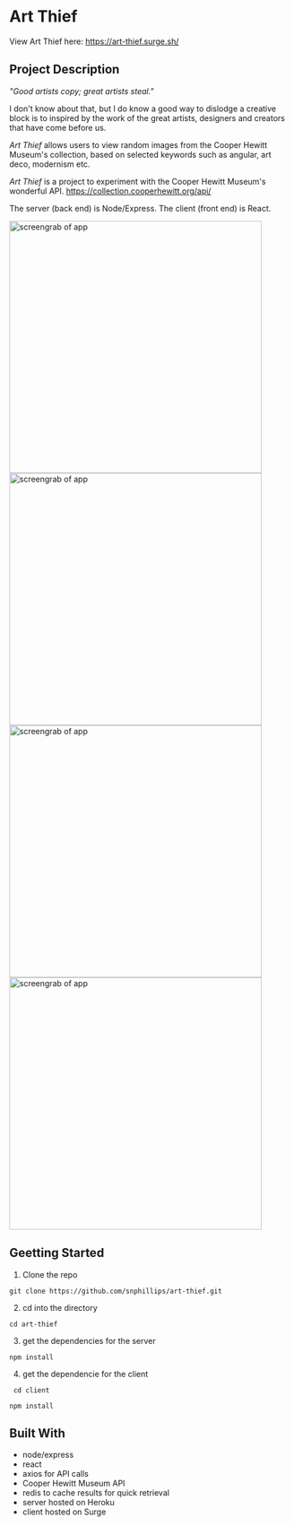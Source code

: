 # Art Thief

View Art Thief here: https://art-thief.surge.sh/

## Project Description
_"Good artists copy; great artists steal."_ 

I don't know about that, but I do know a good way to dislodge a creative block is to inspired by the work of the great artists, designers and creators that have come before us. 

_Art Thief_ allows users to view random images from the Cooper Hewitt Museum's collection, based on selected keywords such as angular, art deco, modernism etc. 

_Art Thief_ is a project to experiment with the Cooper Hewitt Museum's wonderful API.
https://collection.cooperhewitt.org/api/

The server (back end) is Node/Express. The client (front end) is React.

<img src="https://i.imgur.com/O3KKdaX.png" width="450" alt="screengrab of app">
<img src="https://i.imgur.com/NRybiUm.png" width="450" alt="screengrab of app">
<img src="https://i.imgur.com/KZ5czvt.png" width="450" alt="screengrab of app">
<img src="https://i.imgur.com/n8tJRAN.png" width="450" alt="screengrab of app">

## Geetting Started
1) Clone the repo

`git clone https://github.com/snphillips/art-thief.git`

2) cd into the directory

`cd art-thief `

3) get the dependencies for the server

` npm install `

4) get the dependencie for the client

 ` cd client`
 
 
 ` npm install `


## Built With
- node/express
- react
- axios for API calls
- Cooper Hewitt Museum API
- redis to cache results for quick retrieval
- server hosted on Heroku
- client hosted on Surge

